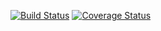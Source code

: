 [![Build Status](https://travis-ci.org/mkgilbert/cs399_the_theatre.svg?branch=testing)](https://travis-ci.org/mkgilbert/cs399_the_theatre)
[![Coverage Status](https://coveralls.io/repos/mkgilbert/cs399_the_theatre/badge.svg?branch=testing)](https://coveralls.io/r/mkgilbert/cs399_the_theatre?branch=testing)